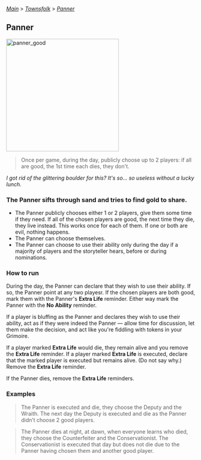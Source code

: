 [*Main*](https://github.com/PowerofMoll/Mining-Timing---A-fancreation-to-Blood-on-the-Clocktower/blob/main/README.md) > [_Townsfolk_](https://github.com/PowerofMoll/Mining-Timing---A-fancreation-to-Blood-on-the-Clocktower/blob/main/Townsfolk/README.md) > [_Panner_](https://github.com/PowerofMoll/Mining-Timing---A-fancreation-to-Blood-on-the-Clocktower/blob/main/Townsfolk/Panner/README.md)


## Panner

<img src="https://github.com/user-attachments/assets/cd79b14b-58d6-4f98-99e6-e108466cc66f" alt="panner_good" width="300" height="300">

> Once per game, during the day, publicly choose up to 2 players: if all are good, the 1st time each dies, they don't.

*I got rid of the glittering boulder for this? It's so... so useless without a lucky lunch.* 

### The Panner sifts through sand and tries to find gold to share.
- The Panner publicly chooses either 1 or 2 players, give them some time if they need. If all of the chosen players are good, the next time they die, they live instead. This works once for each of them. If one or both are evil, nothing happens.
- The Panner can choose themselves. 
- The Panner can choose to use their ability only during the day if a majority of players and the storyteller hears, before or during nominations.

### How to run
During the day, the Panner can declare that they wish to use their ability. If so, the Panner point at any two playesr. If the chosen players are both good, mark them with the Panner's **Extra Life** reminder. Either way mark the Panner with the **No Ability** reminder.

If a player is bluffing as the Panner and declares they wish to use their ability, act as if they were indeed the Panner — allow time for discussion, let them make the decision, and act like you're fiddling with tokens in your Grimoire.

If a player marked **Extra Life** would die, they remain alive and you remove the **Extra Life** reminder. If a player marked **Extra Life** is executed, declare that the marked player is executed but remains alive. (Do not say why.) Remove the **Extra Life** reminder.

If the Panner dies, remove the **Extra Life** reminders.

### Examples
> The Panner is executed and die, they choose the Deputy and the Wraith. The next day the Deputy is executed and die as the Panner didn’t choose 2 good players.

> The Panner dies at night, at dawn, when everyone learns who died, they choose the Counterfeiter and the Conservationist. The Conservationist is executed that day but does not die due to the Panner having chosen them and another good player.







